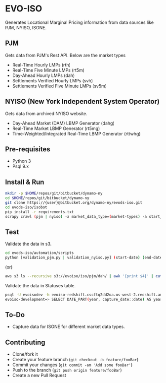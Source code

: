 # EVO-ISO
Generates Locational Marginal Pricing information from data sources like PJM, NYISO, ISONE.

## PJM
Gets data from PJM's Rest API. Below are the market types
- Real-Time Hourly LMPs (rth)
- Real-Time Five Minute LMPs (rt5m)
- Day-Ahead Hourly LMPs (dah)
- Settlements Verified Hourly LMPs (svh)
- Settlements Verified Five Minute LMPs (sv5m)

## NYISO (New York Independent System Operator)
Gets data from archived NYISO website.
- Day-Ahead Market (DAM) LBMP Generator (dahg)
- Real-Time Market LBMP  Generator (rt5mg)
- Time-Weighted/Integrated Real-Time LBMP Generator (rttwhg)

## Pre-requisites
- Python 3
- Psql 9.x

## Install & Run

```sh
mkdir -p $HOME/repos/git/bitbucket/dynamo-ny 
cd $HOME/repos/git/bitbucket/dynamo-ny
git clone https://{user}@bitbucket.org/dynamo-ny/evods-iso.git
cd evods-iso/isobot 
pip install -r requirements.txt
scrapy crawl (pjm | nyiso) -a market_data_type=(market-types) -a start_date=(start-date) -a end_date=(end-date)
```

## Test

Validate the data in s3.
```sh
cd evods-iso/automation/scripts
python [validation_pjm.py | validation_nyiso.py] (start-date) (end-date) (market-type)
```

(or)

```sh
aws s3 ls --recursive s3://evoiso/iso/pjm/dah/ | awk '{print $4}' | cut -f4 -d/ | uniq | cut -c 1-6 | sort | uniq -c
```

Validate the data in Statuses table.
```sh
psql -U evoisodev -h evoiso-redshift.cscftq2dd2oa.us-west-2.redshift.amazonaws.com -p 5439 -d evoiso-development
evoiso-development=> SELECT DATE_PART(year, capture_date::date) AS year, DATE_PART(month, capture_date::date) AS month, COUNT(*) FROM statuses WHERE balancing_authority = 'PJM' AND market_data_type = 'dah' GROUP BY 1, 2 ORDER BY 1, 2;
```

## To-Do
- Capture data for ISONE for different market data types.

## Contributing

- Clone/fork it 
- Create your feature branch (`git checkout -b feature/fooBar`)
- Commit your changes (`git commit -am 'Add some fooBar'`)
- Push to the branch (`git push origin feature/fooBar`)
- Create a new Pull Request
